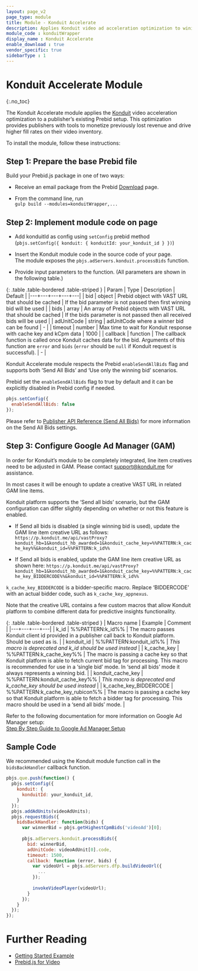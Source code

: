 ```yaml
---
layout: page_v2
page_type: module
title: Module - Konduit Accelerate
description: Applies Konduit video ad acceleration optimization to wining video bid.
module_code : konduitWrapper
display_name : Konduit Accelerate
enable_download : true
vendor_specific: true
sidebarType : 1
---
```


# Konduit Accelerate Module

{:.no_toc}

The Konduit Accelerate module applies the [Konduit](https://konduitvideo.com/) video acceleration optimization to a publisher’s existing Prebid setup. This optimization provides publishers with tools to monetize previously lost revenue and drive higher fill rates on their video inventory.

To install the module, follow these instructions:

## Step 1: Prepare the base Prebid file

Build your Prebid.js package in one of two ways:

- Receive an email package from the Prebid [Download](/download.html) page.

- From the command line, run  
   `gulp build --modules=konduitWrapper,...`

## Step 2: Implement module code on page

- Add konduitId as config using `setConfig` prebid method (`pbjs.setConfig({ konduit: { konduitId: your_konduit_id } })`)

- Insert the Konduit module code in the source code of your page.  
  The module exposes the `pbjs.adServers.konduit.processBids` function.

- Provide input parameters to the function. (All parameters are shown in the following table.)

{: .table .table-bordered .table-striped }
  | Param | Type | Description | Default |
  |---+---+---+---+---|
  | bid | object | Prebid object with VAST URL that should be cached | If the bid parameter is not passed then first winning bid will be used |
  | bids | array | An array of Prebid objects with VAST URL that should be cached | If the bids parameter is not passed then all received bids will be used |
  | adUnitCode | string | adUnitCode where a winner bid can be found | - |
  | timeout | number | Max time to wait for Konduit response with cache key and kCpm data | 1000 |
  | callback | function | The callback function is called once Konduit caches data for the bid. Arguments of this function are `error` and `bids` (`error` should be `null` if Konduit request is successful). | - |

Konduit Accelerate module respects the Prebid `enableSendAllBids` flag and supports both ‘Send All Bids’ and ‘Use only the winning bid’ scenarios.

Prebid set the `enableSendAllBids` flag to true by default and it can be explicitly disabled in Prebid config if needed.

```javascript
pbjs.setConfig({
  enableSendAllBids: false
});  
```

Please refer to [Publisher API Reference (Send All Bids)](/dev-docs/publisher-api-reference/setConfig.html#setConfig-Send-All-Bids) for more information on the Send All Bids settings.

## Step 3: Configure Google Ad Manager (GAM)

In order for Konduit’s module to be completely integrated, line item creatives need to be adjusted in GAM.
Please contact [support@konduit.me](mailto:support@konduit.me) for assistance.

In most cases it will be enough to update a creative VAST URL in related GAM line items.

Konduit platform supports the ‘Send all bids’ scenario, but the GAM configuration can differ slightly depending on whether or not this feature is enabled.

- If Send all bids is disabled (a single winning bid is used), update the GAM line item creative URL as follows:
`https://p.konduit.me/api/vastProxy?konduit_hb=1&konduit_hb_awarded=1&konduit_cache_key=%%PATTERN:k_cache_key%%&konduit_id=%%PATTERN:k_id%%`

- If Send all bids is enabled, update the GAM line item creative URL as shown here:
`https://p.konduit.me/api/vastProxy?konduit_hb=1&konduit_hb_awarded=1&konduit_cache_key=%%PATTERN:k_cache_key_BIDDERCODE%%&konduit_id=%%PATTERN:k_id%%`

`k_cache_key_BIDDERCODE` is a bidder-specific macro. Replace ‘BIDDERCODE’ with an actual bidder code, such as `k_cache_key_appnexus`.

Note that the creative URL contains a few custom macros that allow Konduit platform to combine different data for predictive insights functionality.

{: .table .table-bordered .table-striped }
  | Macro name | Example | Comment |
  |---+---+---+---|
  | k_id | %%PATTERN:k_id%% | The macro passes Konduit client id provided in a publisher call back to Konduit platform. Should be used as is. |
  | konduit_id | %%PATTERN:konduit_id%% | *This macro is deprecated and k_id should be used instead* |
  | k_cache_key | %%PATTERN:k_cache_key%% | The macro is passing a cache key so that Konduit platform is able to fetch current bid tag for processing. This macro is recommended for use in a ‘single bid’ mode. In ‘send all bids’ mode it always represents a winning bid. |
  | konduit_cache_key | %%PATTERN:konduit_cache_key%% | *This macro is deprecated and k_cache_key should be used instead* |
  | k_cache_key_BIDDERCODE | %%PATTERN:k_cache_key_rubicon%% | The macro is passing a cache key so that Konduit platform is able to fetch a bidder tag for processing. This macro should be used in a ‘send all bids’ mode. |

Refer to the following documentation for more information on Google Ad Manager setup:  
[Step By Step Guide to Google Ad Manager Setup](https://prebid.org/adops/step-by-step.html)  

## Sample Code

We recommended using the Konduit module function call in the `bidsBackHandler` callback function.

```javascript
pbjs.que.push(function() {
  pbjs.setConfig({
    konduit: {
      konduitId: your_konduit_id,
    }
  });
  pbjs.addAdUnits(videoAdUnits);
  pbjs.requestBids({
    bidsBackHandler: function(bids) {
      var winnerBid = pbjs.getHighestCpmBids('videoAd')[0];
​
      pbjs.adServers.konduit.processBids({
        bid: winnerBid,
        adUnitCode: videoAdUnit[0].code,
        timeout: 1500,
        callback: function (error, bids) {
          var videoUrl = pbjs.adServers.dfp.buildVideoUrl({
            ...
          });
​
          invokeVideoPlayer(videoUrl);
        }
      });
    }
  });
});
```

# Further Reading

- [Getting Started Example]({{site.baseurl}}/dev-docs/getting-started.html)
- [Prebid.js for Video]({{site.baseurl}}/prebid-video/video-overview.html)
